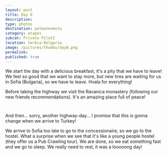 ```yaml
---
layout: post
title: Day 8
description: 
type: photos
destination: pelmonenmoto
category: etapes
subcat: Private Pilot2
location: Serbia-Bulgaria
image: /pictures/thumbs/day8.png
permalink: 
published: true
---
```


We start the day with a delicious breakfast, it's a pity that we have to leave! We feel so good that we want to stay more, but new tires are waiting for us in Sofia (Bulgaria), so we have to leave. Hvala for everything!

Before taking the highway we visit the Ravanica monastery (following our new friends recommendations). It's an amazing place full of peace!

<p><a
href="https://lh3.googleusercontent.com/TMYnw2JAoPQVe0FVj4vJhvbU_cPWyVu19_xrOdh2U6-qJZ5bxHtclSNLSvyk0tHfvtQAPhPL7kOt3ddzk6zMHf-ClVY9Axo9QbpxIM67izibuL6Oihv4Lngw0xF_7ZoD8uD4CA6fV5euQRM8xJkV4hpSu3cP9XvPCozxX8NErFVYBNGV67Xs3KQGmP57U_xgl8I2UxN0bV9Ua2tmWIcqVxa-l-f-KOXLGLi_PkdRmIB5gigVk-3YOe74gb6wSviO4ElZRrfgx8CdIiSEAfExmP3O6b3Fo9xxMRDbSiGZQduGczFOnKtt7KOFsoOLe7Quc0OBjhcesci4mjoo0VVXkccnmYgtUktBNm6-QSLix0XhVjs_BnQgNpejBPGZK5u5XvEPmKUfahdyqJU5lhF3MG_GsMGfObCOU_zNiSq5C2FkfO8v5usDlp2mH65F1fQuo5bLAKewRii5upTcyoSxYhraD7P2XgbVQI2zfq4tGui4svXlqXA7tbXQI8Fh_pu4tqWaqdfks7mYvgUEgpFGc3KmGcX3KT3JzNIx02IPWDzQ1JP668rChgk5F3xUus0B0IaAE8HZkBIHU9QJlB_zfqTMWrcwBzz-HuSb_llIE_pmzpP-BvMRbgb1IfWmBOp7ULxoxg9R3pbBFNM2iqrB2EjX-H0RWLtBJg=w707-h530-no"> 
<img src="https://lh3.googleusercontent.com/TMYnw2JAoPQVe0FVj4vJhvbU_cPWyVu19_xrOdh2U6-qJZ5bxHtclSNLSvyk0tHfvtQAPhPL7kOt3ddzk6zMHf-ClVY9Axo9QbpxIM67izibuL6Oihv4Lngw0xF_7ZoD8uD4CA6fV5euQRM8xJkV4hpSu3cP9XvPCozxX8NErFVYBNGV67Xs3KQGmP57U_xgl8I2UxN0bV9Ua2tmWIcqVxa-l-f-KOXLGLi_PkdRmIB5gigVk-3YOe74gb6wSviO4ElZRrfgx8CdIiSEAfExmP3O6b3Fo9xxMRDbSiGZQduGczFOnKtt7KOFsoOLe7Quc0OBjhcesci4mjoo0VVXkccnmYgtUktBNm6-QSLix0XhVjs_BnQgNpejBPGZK5u5XvEPmKUfahdyqJU5lhF3MG_GsMGfObCOU_zNiSq5C2FkfO8v5usDlp2mH65F1fQuo5bLAKewRii5upTcyoSxYhraD7P2XgbVQI2zfq4tGui4svXlqXA7tbXQI8Fh_pu4tqWaqdfks7mYvgUEgpFGc3KmGcX3KT3JzNIx02IPWDzQ1JP668rChgk5F3xUus0B0IaAE8HZkBIHU9QJlB_zfqTMWrcwBzz-HuSb_llIE_pmzpP-BvMRbgb1IfWmBOp7ULxoxg9R3pbBFNM2iqrB2EjX-H0RWLtBJg=w707-h530-no" alt=""></a></p>

<p><a
href="https://lh3.googleusercontent.com/p-5DwX_7X9b4Qbw8jfPYnzBehbm-8ia64wFsKTskSsMse9QBp_soHHYKi5XhXar5yGaNBws0q6F1Q9ONmhhB6-jLaZXIWaJlyFOAO-sv6lMbvhDejgGJBKHWwWQiFGox3cT0jT-9fpX-FtXcQBJ92lZUKGnyxOMRLMqVUU99LHAI3B6DUcxX3Kva1O0aX5BBbAzeGAeGfI9u4eq8y1y8O0SFs1Wld5noIDIh6P23_qwJinw4vQbjGhFNfAN55mYq1Wx0zD2TdOIrC-twA1DZHmkmPfN3WxsBGaKqBWJNqMSaX_rbpqif-zf-kV9FKHEZ4dyGP85aLAvUPN6SWILd3EGrr044vdYP4SDo2bEuXN3_EAV61ktb_ajgl6eEjoYi6TtKsGMaZi7mzmWpv1dGXT0QgKPghOjK_s6B3Ip6B8OChupkpY7N9x-hhAEcunxTTlO3YoF3nCS5wIwyN-hUwiQdKVyHjyAaB1ZWlEeNUi7XwIP5LIojh9nRBaTHF-56b9nfHRvG5gWyrUih8uKoXW5-gTcyHGZ1GZocPmhuGHcOSFVDzouBbx7p9j6phcKbCGjwRFG_Ix-vZPcU2lr41SZSqjCp8uVSP9F4bEeOyRTr3xiPCDAnuQCIGw46W4tba_sN3SlbCXNuJocegdkYsiCsLP2eeiz7RA=w497-h662-no"> 
<img src="https://lh3.googleusercontent.com/p-5DwX_7X9b4Qbw8jfPYnzBehbm-8ia64wFsKTskSsMse9QBp_soHHYKi5XhXar5yGaNBws0q6F1Q9ONmhhB6-jLaZXIWaJlyFOAO-sv6lMbvhDejgGJBKHWwWQiFGox3cT0jT-9fpX-FtXcQBJ92lZUKGnyxOMRLMqVUU99LHAI3B6DUcxX3Kva1O0aX5BBbAzeGAeGfI9u4eq8y1y8O0SFs1Wld5noIDIh6P23_qwJinw4vQbjGhFNfAN55mYq1Wx0zD2TdOIrC-twA1DZHmkmPfN3WxsBGaKqBWJNqMSaX_rbpqif-zf-kV9FKHEZ4dyGP85aLAvUPN6SWILd3EGrr044vdYP4SDo2bEuXN3_EAV61ktb_ajgl6eEjoYi6TtKsGMaZi7mzmWpv1dGXT0QgKPghOjK_s6B3Ip6B8OChupkpY7N9x-hhAEcunxTTlO3YoF3nCS5wIwyN-hUwiQdKVyHjyAaB1ZWlEeNUi7XwIP5LIojh9nRBaTHF-56b9nfHRvG5gWyrUih8uKoXW5-gTcyHGZ1GZocPmhuGHcOSFVDzouBbx7p9j6phcKbCGjwRFG_Ix-vZPcU2lr41SZSqjCp8uVSP9F4bEeOyRTr3xiPCDAnuQCIGw46W4tba_sN3SlbCXNuJocegdkYsiCsLP2eeiz7RA=w497-h662-no" alt=""></a></p>

And then... sorry, another highway-day... I promise that this is gonna change when we arrive to Turkey!

We arrive to Sofia too late to go to the concessionaire, so we go to the hostel. What a surprise when we see that it's like a young people hostel (they offer us a Pub Crawling tour). We are done, so we eat something fast and we go to sleep. We really need to rest, it was a looooong day!

